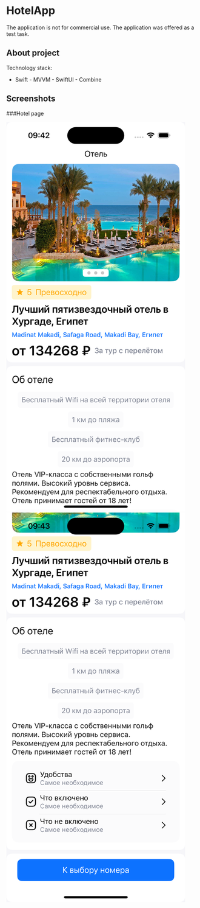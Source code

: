 # HotelApp

The application is not for commercial use.
The application was offered as a test task.


## About project

Technology stack:
- Swift
﻿﻿- MVVM
﻿﻿- SwiftUI
﻿﻿- Combine

## Screenshots

###Hotel page

![Alt text](<Simulator Screenshot - iPhone 15 Pro - 2023-12-30 at 09.42.10.png>) ![Alt text](<Simulator Screenshot - iPhone 15 Pro - 2023-12-30 at 09.43.28.png>)
